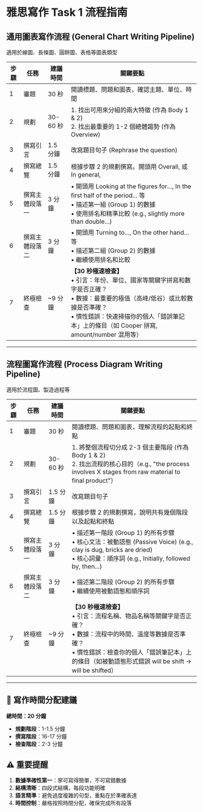 # 雅思寫作 Task 1 流程指南

## 通用圖表寫作流程 (General Chart Writing Pipeline)

適用於線圖、長條圖、圓餅圖、表格等圖表類型

| 步驟 | 任務           | 建議時間 | 關鍵要點                                                                                                                                                                                                                             |
| ---- | -------------- | -------- | ------------------------------------------------------------------------------------------------------------------------------------------------------------------------------------------------------------------------------------ |
| 1    | 審題           | 30 秒    | 閱讀標題、問題和圖表，確認主題、單位、時間                                                                                                                                                                                           |
| 2    | 規劃           | 30-60 秒 | 1. 找出可用來分組的兩大特徵 (作為 Body 1 & 2)<br>2. 找出最重要的 1-2 個總體趨勢 (作為 Overview)                                                                                                                                      |
| 3    | 撰寫引言       | 1.5 分鐘 | 改寫題目句子 (Rephrase the question)                                                                                                                                                                                                 |
| 4    | 撰寫總覽       | 1.5 分鐘 | 根據步驟 2 的規劃撰寫。開頭用 Overall, 或 In general,                                                                                                                                                                                |
| 5    | 撰寫主體段落一 | 3 分鐘   | • 開頭用 Looking at the figures for..., In the first half of the period... 等<br>• 描述第一組 (Group 1) 的數據<br>• 使用排名和精準比較 (e.g., slightly more than double...)                                                          |
| 6    | 撰寫主體段落二 | 3 分鐘   | • 開頭用 Turning to..., On the other hand... 等<br>• 描述第二組 (Group 2) 的數據<br>• 繼續使用排名和比較                                                                                                                             |
| 7    | 終極檢查       | ~9 分鐘  | **【30 秒極速檢查】**<br>• 引言：年份、單位、國家等關鍵字拼寫和數字是否正確？<br>• 數據：最重要的極值（高峰/低谷）或比較數據是否準確？<br>• 慣性錯誤：快速掃描你的個人「錯誤筆記本」上的條目（如 Cooper 拼寫, amount/number 混用等） |

---

## 流程圖寫作流程 (Process Diagram Writing Pipeline)

適用於流程圖、製造過程等

| 步驟 | 任務           | 建議時間 | 關鍵要點                                                                                                                                                                                                                     |
| ---- | -------------- | -------- | ---------------------------------------------------------------------------------------------------------------------------------------------------------------------------------------------------------------------------- |
| 1    | 審題           | 30 秒    | 閱讀標題、問題和圖表，理解流程的起點和終點                                                                                                                                                                                   |
| 2    | 規劃           | 30-60 秒 | 1. 將整個流程切分成 2-3 個主要階段 (作為 Body 1 & 2)<br>2. 找出流程的核心目的（e.g., "the process involves X stages from raw material to final product"）                                                                    |
| 3    | 撰寫引言       | 1.5 分鐘 | 改寫題目句子                                                                                                                                                                                                                 |
| 4    | 撰寫總覽       | 1.5 分鐘 | 根據步驟 2 的規劃撰寫，說明共有幾個階段以及起點和終點                                                                                                                                                                        |
| 5    | 撰寫主體段落一 | 3 分鐘   | • 描述第一階段 (Group 1) 的所有步驟<br>• 核心文法：被動語態 (Passive Voice) (e.g., clay is dug, bricks are dried)<br>• 核心詞彙：順序詞 (e.g., Initially, followed by, then...)                                              |
| 6    | 撰寫主體段落二 | 3 分鐘   | • 描述第二階段 (Group 2) 的所有步驟<br>• 繼續使用被動語態和順序詞                                                                                                                                                            |
| 7    | 終極檢查       | ~9 分鐘  | **【30 秒極速檢查】**<br>• 引言：流程名稱、物品名稱等關鍵字是否正確？<br>• 數據：流程中的時間、溫度等數據是否準確？<br>• 慣性錯誤：檢查你的個人「錯誤筆記本」上的條目（如被動語態形式錯誤 will be shift -> will be shifted） |

---

## 📝 寫作時間分配建議

**總時間：20 分鐘**

- **規劃階段**：1-1.5 分鐘
- **撰寫階段**：16-17 分鐘
- **檢查階段**：2-3 分鐘

## ⚠️ 重要提醒

1. **數據準確性第一**：寧可寫得簡單，不可寫錯數據
2. **結構清晰**：四段式結構，每段功能明確
3. **語言精準**：避免過度複雜的句型，重點在於準確表達
4. **時間控制**：嚴格按照時間分配，確保完成所有段落
